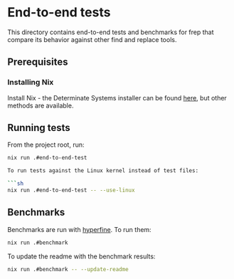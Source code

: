 # End-to-end tests

This directory contains end-to-end tests and benchmarks for frep that compare its behavior against other find and replace tools.

## Prerequisites

### Installing Nix

Install Nix - the Determinate Systems installer can be found [here](https://determinate.systems/nix-installer/), but other methods are available.

## Running tests

From the project root, run:

```bash
nix run .#end-to-end-test

To run tests against the Linux kernel instead of test files:

```sh
nix run .#end-to-end-test -- --use-linux
```

## Benchmarks

Benchmarks are run with [hyperfine](https://github.com/sharkdp/hyperfine). To run them:

```sh
nix run .#benchmark
```

To update the readme with the benchmark results:

```sh
nix run .#benchmark -- --update-readme
```
